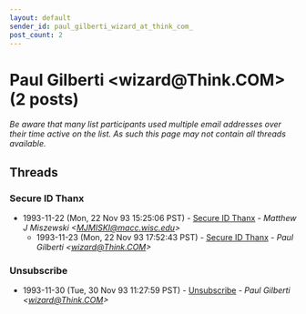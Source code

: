```yaml
---
layout: default
sender_id: paul_gilberti_wizard_at_think_com_
post_count: 2
---
```


# Paul Gilberti <wizard<span>@</span>Think.COM> (2 posts)

_Be aware that many list participants used multiple email addresses over their time active on the list. As such this page may not contain all threads available._

## Threads

### Secure ID Thanx
+ 1993-11-22 (Mon, 22 Nov 93 15:25:06 PST) - [Secure ID Thanx](/archive/1993/11/2aa0abe73ba86c3c3134c18e35933e289e98f5e4da09753c32c5751071426d49) - _Matthew J Miszewski \<MJMISKI@macc.wisc.edu\>_
  + 1993-11-23 (Mon, 22 Nov 93 17:52:43 PST) - [Secure ID Thanx](/archive/1993/11/c47bf7b035155f80cad04c864179fceaae39fbcee788982b8e41cb63028b671e) - _Paul Gilberti \<wizard@Think.COM\>_

### Unsubscribe
+ 1993-11-30 (Tue, 30 Nov 93 11:27:59 PST) - [Unsubscribe](/archive/1993/11/14084b6860f453a3a01630b2edb4e3e81fa8796c775142c6844b8e62bc8bc7cb) - _Paul Gilberti \<wizard@Think.COM\>_

